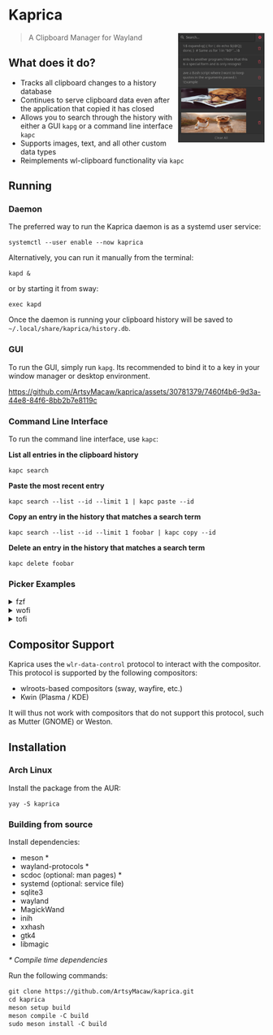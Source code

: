 # Kaprica

<img src="example.png" align="right" height="215" width="170" />

> A Clipboard Manager for Wayland
## What does it do?
* Tracks all clipboard changes to a history database
* Continues to serve clipboard data even after the application that copied it has closed
* Allows you to search through the history with either a GUI `kapg` or a command line interface `kapc`
* Supports images, text, and all other custom data types
* Reimplements wl-clipboard functionality via `kapc`
## Running
### Daemon
The preferred way to run the Kaprica daemon is as a systemd user service:
```
systemctl --user enable --now kaprica
```
Alternatively, you can run it manually from the terminal:
```
kapd &
```
or by starting it from sway:
```
exec kapd
```
Once the daemon is running your clipboard history will be saved to `~/.local/share/kaprica/history.db`.
### GUI
To run the GUI, simply run `kapg`. Its recommended to bind it to a key in your window manager or desktop environment.


https://github.com/ArtsyMacaw/kaprica/assets/30781379/7460f4b6-9d3a-44e8-84f6-8bb2b7e8119c


### Command Line Interface
To run the command line interface, use `kapc`:

**List all entries in the clipboard history**
```
kapc search
```
**Paste the most recent entry**
```
kapc search --list --id --limit 1 | kapc paste --id
```
**Copy an entry in the history that matches a search term**
```
kapc search --list --id --limit 1 foobar | kapc copy --id
```
**Delete an entry in the history that matches a search term**
```
kapc delete foobar
```
### Picker Examples

<details>

<summary>fzf</summary>

`kapc search -L | fzf -d $'\t' --with-nth 2 | kapc copy -i`

</details>

<details>

<summary>wofi</summary>

`kapc search -Ls | wofi -S dmenu | kapc copy -r`

</details>

<details>

<summary>tofi</summary>

`kapc search -Ls | rofi -dmenu | kapc copy -r`

</details>

## Compositor Support
Kaprica uses the `wlr-data-control` protocol to interact with the compositor. This protocol is supported by the following compositors:
* wlroots-based compositors (sway, wayfire, etc.)
* Kwin (Plasma / KDE)

It will thus not work with compositors that do not support this protocol, such as Mutter (GNOME) or Weston.
## Installation
### Arch Linux
Install the package from the AUR:
```
yay -S kaprica
```
### Building from source
Install dependencies:
* meson \*
* wayland-protocols \*
* scdoc (optional: man pages) \*
* systemd (optional: service file)
* sqlite3
* wayland
* MagickWand
* inih
* xxhash
* gtk4
* libmagic

_\* Compile time dependencies_

Run the following commands:
```
git clone https://github.com/ArtsyMacaw/kaprica.git
cd kaprica
meson setup build
meson compile -C build
sudo meson install -C build
```
